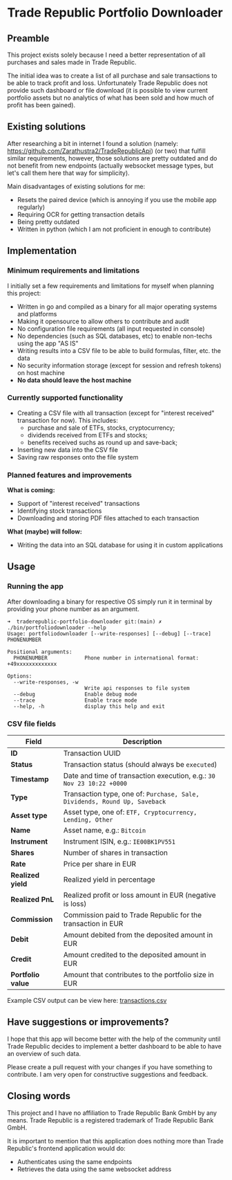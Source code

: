 # Trade Republic Portfolio Downloader

## Preamble

This project exists solely because I need a better representation of all purchases and sales made in Trade Republic.

The initial idea was to create a list of all purchase and sale transactions to be able to track profit and loss.
Unfortunately Trade Republic does not provide such dashboard or file download (it is possible to view current portfolio
assets but no analytics of what has been sold and how much of profit has been gained).

## Existing solutions

After researching a bit in internet I found a solution (namely: https://github.com/Zarathustra2/TradeRepublicApi) (or
two) that fulfill similar requirements, however, those
solutions are pretty outdated and do not benefit from new endpoints (actually websocket message types, but let's call
them here that way for simplicity).

Main disadvantages of existing solutions for me:

* Resets the paired device (which is annoying if you use the mobile app regularly)
* Requiring OCR for getting transaction details
* Being pretty outdated
* Written in python (which I am not proficient in enough to contribute)

## Implementation

### Minimum requirements and limitations

I initially set a few requirements and limitations for myself when planning this project:

* Written in go and compiled as a binary for all major operating systems and platforms
* Making it opensource to allow others to contribute and audit
* No configuration file requirements (all input requested in console)
* No dependencies (such as SQL databases, etc) to enable non-techs using the app "AS IS"
* Writing results into a CSV file to be able to build formulas, filter, etc. the data
* No security information storage (except for session and refresh tokens) on host machine
* **No data should leave the host machine**

### Currently supported functionality

* Creating a CSV file with all transaction (except for "interest received" transaction for now). This includes:
  * purchase and sale of ETFs, stocks, cryptocurrency;
  * dividends received from ETFs and stocks;
  * benefits received suchs as round up and save-back;
* Inserting new data into the CSV file
* Saving raw responses onto the file system

### Planned features and improvements

**What is coming:**

* Support of "interest received" transactions
* Identifying stock transactions
* Downloading and storing PDF files attached to each transaction

**What (maybe) will follow:**

* Writing the data into an SQL database for using it in custom applications

## Usage

### Running the app

After downloading a binary for respective OS simply run it in terminal by providing your phone number as an argument.

```shell
➜  traderepublic-portfolio-downloader git:(main) ✗ ./bin/portfoliodownloader --help
Usage: portfoliodownloader [--write-responses] [--debug] [--trace] PHONENUMBER

Positional arguments:
  PHONENUMBER            Phone number in international format: +49xxxxxxxxxxxxx

Options:
  --write-responses, -w
                         Write api responses to file system
  --debug                Enable debug mode
  --trace                Enable trace mode
  --help, -h             display this help and exit

```

### CSV file fields

| Field               | Description                                                               |
|---------------------|---------------------------------------------------------------------------|
| **ID**              | Transaction UUID                                                          |
| **Status**          | Transaction status (should always be `executed`)                          |
| **Timestamp**       | Date and time of transaction execution, e.g.: `30 Nov 23 10:22 +0000`     |
| **Type**            | Transaction type, one of: `Purchase, Sale, Dividends, Round Up, Saveback` |
| **Asset type**      | Asset type, one of: `ETF, Cryptocurrency, Lending, Other`                 |
| **Name**            | Asset name, e.g.: `Bitcoin`                                               |
| **Instrument**      | Instrument ISIN, e.g.: `IE00BK1PV551`                                     |
| **Shares**          | Number of shares in transaction                                           |
| **Rate**            | Price per share in EUR                                                    |
| **Realized yield**  | Realized yield in percentage                                              |
| **Realized PnL**    | Realized profit or loss amount in EUR (negative is loss)                  |
| **Commission**      | Commission paid to Trade Republic for the transaction in EUR              |
| **Debit**           | Amount debited from the deposited amount in EUR                           |
| **Credit**          | Amount credited to the deposited amount in EUR                            |
| **Portfolio value** | Amount that contributes to the portfolio size in EUR                      |

Example CSV output can be view here: [transactions.csv](assets%2Ftransactions.csv)

## Have suggestions or improvements?

I hope that this app will become better with the help of the community until Trade Republic decides to implement a
better dashboard to be able to have an overview of such data.

Please create a pull request with your changes if you have something to contribute. I am very open for constructive
suggestions and feedback.

## Closing words

This project and I have no affiliation to Trade Republic Bank GmbH by any means. Trade Republic is a registered
trademark of Trade Republic Bank GmbH.

It is important to mention that this application does nothing more than Trade Republic's frontend application would do:

* Authenticates using the same endpoints
* Retrieves the data using the same websocket address
